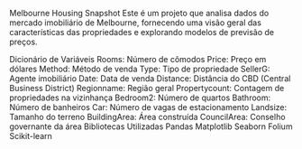 Melbourne Housing Snapshot
Este é um projeto que analisa dados do mercado imobiliário de Melbourne, fornecendo uma visão geral das características das propriedades e explorando modelos de previsão de preços.

Dicionário de Variáveis
Rooms: Número de cômodos
Price: Preço em dólares
Method: Método de venda
Type: Tipo de propriedade
SellerG: Agente imobiliário
Date: Data de venda
Distance: Distância do CBD (Central Business District)
Regionname: Região geral
Propertycount: Contagem de propriedades na vizinhança
Bedroom2: Número de quartos
Bathroom: Número de banheiros
Car: Número de vagas de estacionamento
Landsize: Tamanho do terreno
BuildingArea: Área construída
CouncilArea: Conselho governante da área
Bibliotecas Utilizadas
Pandas
Matplotlib
Seaborn
Folium
Scikit-learn

